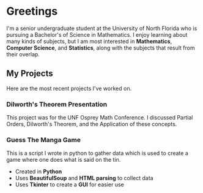 # Greetings

I'm a senior undergraduate student at the University of North Florida who is pursuing a Bachelor's of Science in Mathematics. I enjoy learning about many kinds of subjects, but I am most interested in **Mathematics**, **Computer Science**, and **Statistics**, along with the subjects that result from their overlap. 

## My Projects

Here are the most recent projects I've worked on.

### Dilworth's Theorem Presentation
This project was for the UNF Osprey Math Conference. I discussed Partial Orders, Dilworth's Theorem, and the Application of these concepts.


### Guess The Manga Game
This is a script I wrote in python to gather data which is used to create a game where one does what is said on the tin.
+ Created in **Python**
+ Uses **BeautifulSoup** and **HTML parsing** to collect data
+ Uses **Tkinter** to create a **GUI** for easier use
